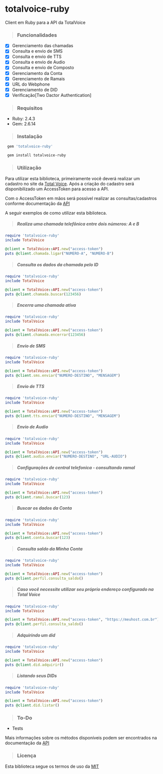 # totalvoice-ruby
Client em Ruby para a API da TotalVoice

> ### Funcionalidades

- [X] Gerenciamento das chamadas
- [X] Consulta e envio de SMS
- [X] Consulta e envio de TTS
- [X] Consulta e envio de Audio
- [X] Consulta e envio de Composto
- [X] Gerenciamento da Conta
- [X] Gerenciamento de Ramais
- [X] URL do Webphone
- [X] Gerenciamento de DID
- [X] Verificação[Two Dactor Authentication]

> ### Requisitos

- Ruby: 2.4.3
- Gem: 2.6.14

> ### Instalação

```bash
 gem 'totalvoice-ruby'
```

```bash
 gem install totalvoice-ruby
```

> ### Utilização

Para utilizar esta biblioteca, primeiramente você deverá realizar um cadastro no site da [Total Voice](http://www.totalvoice.com.br). Após a criação do cadastro será disponibilizado um AccessToken para acesso a API.

Com o AccessToken em mãos será possível realizar as consultas/cadastros conforme documentação da [API](https://api.totalvoice.com.br/doc/#/)

A seguir exemplos de como utilizar esta biblioteca.

> ##### Realiza uma chamada telefônica entre dois números: A e B

```ruby
require 'totalvoice-ruby'
include TotalVoice

@client = TotalVoice::API.new("access-token")
puts @client.chamada.ligar("NUMERO-A", "NUMERO-B")
```

> ##### Consulta os dados da chamada pelo ID

```ruby
require 'totalvoice-ruby'
include TotalVoice

@client = TotalVoice::API.new("access-token")
puts @client.chamada.buscar(123456)
```

> ##### Encerra uma chamada ativa

```ruby
require 'totalvoice-ruby'
include TotalVoice

@client = TotalVoice::API.new("access-token")
puts @client.chamada.encerrar(123456)
```

> ##### Envio de SMS

```ruby
require 'totalvoice-ruby'
include TotalVoice

@client = TotalVoice::API.new("access-token")
puts @client.sms.enviar("NUMERO-DESTINO", "MENSAGEM")
```

> ##### Envio de TTS

```ruby
require 'totalvoice-ruby'
include TotalVoice

@client = TotalVoice::API.new("access-token")
puts @client.tts.enviar("NUMERO-DESTINO", "MENSAGEM")
```

> ##### Envio de Audio

```ruby
require 'totalvoice-ruby'
include TotalVoice

@client = TotalVoice::API.new("access-token")
puts @client.audio.enviar("NUMERO-DESTINO", "URL-AUDIO")
```

> ##### Configurações de central telefonica - consultando ramal

```ruby
require 'totalvoice-ruby'
include TotalVoice

@client = TotalVoice::API.new("access-token")
puts @client.ramal.buscar(123)
```

> ##### Buscar os dados da Conta

```ruby
require 'totalvoice-ruby'
include TotalVoice

@client = TotalVoice::API.new("access-token")
puts @client.conta.buscar(123)
```

> ##### Consulta saldo da Minha Conta

```ruby
require 'totalvoice-ruby'
include TotalVoice

@client = TotalVoice::API.new("access-token")
puts @client.perfil.consulta_saldo()
```

> ##### Caso você necessite utilizar seu próprio endereço configurado na Total Voice

```ruby
require 'totalvoice-ruby'
include TotalVoice

@client = TotalVoice::API.new("access-token", "https://meuhost.com.br")
puts @client.perfil.consulta_saldo()
```

> ##### Adquirindo um did

```ruby
require 'totalvoice-ruby'
include TotalVoice

@client = TotalVoice::API.new("access-token")
puts @client.did.adquirir()
```

> ##### Listando seus DIDs

```ruby
require 'totalvoice-ruby'
include TotalVoice

@client = TotalVoice::API.new("access-token")
puts @client.did.listar()
```

> ### To-Do

- Tests

Mais informações sobre os métodos disponíveis podem ser encontrados na documentação da [API](https://api.totalvoice.com.br/doc/#/)

> ### Licença

Esta biblioteca segue os termos de uso da [MIT](https://github.com/totalvoice/totalvoice-ruby/blob/master/LICENSE)
